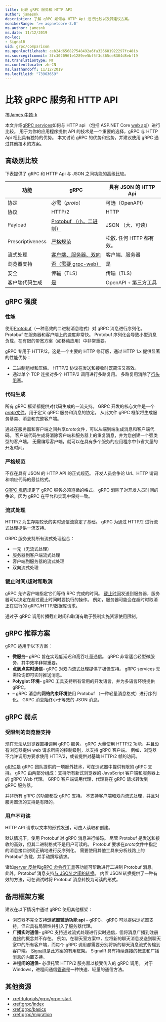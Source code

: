 ```yaml
---
title: 比较 gRPC 服务和 HTTP API
author: jamesnk
description: 了解 gRPC 如何与 HTTP Api 进行比较以及其建议方案。
monikerRange: '>= aspnetcore-3.0'
ms.author: jamesnk
ms.date: 11/12/2019
no-loc:
- SignalR
uid: grpc/comparison
ms.openlocfilehash: ceb24d656827548492a6fa326681922297fc481b
ms.sourcegitcommit: 3fc3020961e1289ee5bf5f3c365ce8304d8ebf19
ms.translationtype: MT
ms.contentlocale: zh-CN
ms.lasthandoff: 11/12/2019
ms.locfileid: "73963659"
---
```

# <a name="compare-grpc-services-with-http-apis"></a>比较 gRPC 服务和 HTTP API

按[James 牛顿-k](https://twitter.com/jamesnk)

本文介绍[gRPC services](https://grpc.io/docs/guides/)如何与 HTTP api （包括 ASP.NET Core [web api](xref:web-api/index)）进行比较。 用于为你的应用程序提供 API 的技术是一个重要的选择，gRPC 与 HTTP Api 相比具有独特的优势。 本文讨论 gRPC 的优势和劣势，并建议使用 gRPC 通过其他技术的方案。

## <a name="high-level-comparison"></a>高级别比较

下表提供了 gRPC 和 HTTP Api 与 JSON 之间功能的高级比较。

| 功能          | gRPC                                               | 具有 JSON 的 HTTP Api           |
| ---------------- | -------------------------------------------------- | ----------------------------- |
| 协定         | 必需（*proto*）                                | 可选（OpenAPI）            |
| 协议         | HTTP/2                                             | HTTP                          |
| Payload          | [Protobuf （小，二进制）](#performance)           | JSON （大、可读）  |
| Prescriptiveness | [严格规范](#strict-specification)      | 松散. 任何 HTTP 都有效。     |
| 流式处理        | [客户端、服务器、双向](#streaming)       | 客户端、服务器                |
| 浏览器支持  | [否（需要 grpc-web）](#limited-browser-support) | 是                           |
| 安全         | 传输（TLS）                                    | 传输（TLS）               |
| 客户端代码生成 | [是](#code-generation)                      | OpenAPI + 第三方工具 |

## <a name="grpc-strengths"></a>gRPC 强度

### <a name="performance"></a>性能

使用[Protobuf](https://developers.google.com/protocol-buffers/docs/overview)（一种高效的二进制消息格式）对 gRPC 消息进行序列化。 Protobuf 在服务器和客户端上的速度非常快。 Protobuf 序列化会导致小型消息负载，在有限的带宽方案（如移动应用）中非常重要。

gRPC 专用于 HTTP/2，这是一个主要的 HTTP 修订版，通过 HTTP 1.x 提供显著的性能优势：

* 二进制组帧和压缩。 HTTP/2 协议在发送和接收时既简洁又高效。
* 通过单个 TCP 连接对多个 HTTP/2 调用进行多路复用。 多路复用消除了[行头阻塞](https://en.wikipedia.org/wiki/Head-of-line_blocking)。

### <a name="code-generation"></a>代码生成

所有 gRPC 框架都提供对代码生成的一流支持。 GRPC 开发的核心文件是一个[ *proto*文件](https://developers.google.com/protocol-buffers/docs/proto3)，用于定义 gRPC 服务和消息的协定。 从此文件 gRPC 框架将生成服务基类、消息和完整客户端。

通过在服务器和客户端之间共享*proto*文件，可以从端到端生成消息和客户端代码。 客户端代码生成将消除客户端和服务器上的重复消息，并为您创建一个强类型的客户端。 无需编写客户端，就可以在具有多个服务的应用程序中节省大量的开发时间。

### <a name="strict-specification"></a>严格规范

不存在具有 JSON 的 HTTP API 的正式规范。 开发人员会争论 Url、HTTP 谓词和响应代码的最佳格式。

[GRPC 规范](https://github.com/grpc/grpc/blob/master/doc/PROTOCOL-HTTP2.md)规定了 gRPC 服务必须遵循的格式。 gRPC 消除了对开发人员时间的争论，因为 gRPC 在平台和实现中保持一致。

### <a name="streaming"></a>流式处理

HTTP/2 为生存期较长的实时通信流奠定了基础。 gRPC 为通过 HTTP/2 进行流式处理提供一流支持。

GRPC 服务支持所有流式处理组合：

* 一元（无流式处理）
* 服务器到客户端流式处理
* 客户端到服务器的流式处理
* 双向流式处理

### <a name="deadlinetimeouts-and-cancellation"></a>截止时间/超时和取消

gRPC 允许客户端指定它们等待 RPC 完成的时间。 [截止时间](https://grpc.io/blog/deadlines)发送到服务器，服务器可以决定在超过截止时间时要执行的操作。 例如，服务器可能会在超时时取消正在进行的 gRPC/HTTP/数据库请求。

通过子 gRPC 调用传播截止时间和取消有助于强制实施资源使用限制。

## <a name="grpc-recommended-scenarios"></a>gRPC 推荐方案

gRPC 适用于以下方案：

* **微服务**&ndash; gRPC 旨在实现低延迟和高吞吐量通信。 gRPC 非常适合轻型微服务，其中效率非常重要。
* **点到点实时通信**&ndash; gRPC 对双向流式处理提供了极佳支持。 gRPC services 无需轮询即可实时推送消息。
* **Polyglot 环境**&ndash; gRPC 工具支持所有常用的开发语言，并为多语言环境提供 gRPC。
* &ndash; gRPC 消息的**网络约束环境**使用 Protobuf （一种轻量消息格式）进行序列化。 GRPC 消息始终小于等效的 JSON 消息。

## <a name="grpc-weaknesses"></a>gRPC 弱点

### <a name="limited-browser-support"></a>受限制的浏览器支持

现在无法从浏览器直接调用 gRPC 服务。 gRPC 大量使用 HTTP/2 功能，并且没有浏览器提供 web 请求所需的控制级别，以支持 gRPC 客户端。 例如，浏览器不允许调用方要求使用 HTTP/2，或者提供对基础 HTTP/2 帧的访问。

[gRPC](https://grpc.io/docs/tutorials/basic/web.html)是 gRPC 团队提供的一项额外技术，可在浏览器中提供有限的 gRPC 支持。 gRPC 由两部分组成：支持所有新式浏览器的 JavaScript 客户端和服务器上的 gRPC Web 代理。 GRPC 客户端调用代理，代理将在 gRPC 请求转发到 gRPC 服务器。

并非所有 gRPC 的功能都受 gRPC 支持。 不支持客户端和双向流式处理，并且对服务器流的支持是有限的。

### <a name="not-human-readable"></a>用户不可读

HTTP API 请求以文本的形式发送，可由人读取和创建。

默认情况下，使用 Protobuf 对 gRPC 消息进行编码。 尽管 Protobuf 是发送和接收的高效，但其二进制格式不是用户可读的。 Protobuf 要求在*proto*文件中指定的消息接口说明正确地进行反序列化。 需要使用其他工具来分析线路上的 Protobuf 负载，并手动撰写请求。

诸如[server 反射](https://github.com/grpc/grpc/blob/master/doc/server-reflection.md)和[gRPC 命令行工具](https://github.com/grpc/grpc/blob/master/doc/command_line_tool.md)等功能可帮助进行二进制 Protobuf 消息。 此外，Protobuf 消息支持[与 JSON 之间的转换](https://developers.google.com/protocol-buffers/docs/proto3#json)。 内置 JSON 转换提供了一种有效的方法，可在调试时将 Protobuf 消息转换为可读的形式。

## <a name="alternative-framework-scenarios"></a>备用框架方案

建议在以下情况中通过 gRPC 使用其他框架：

* 浏览器不完全支持**浏览器辅助功能 api** &ndash; gRPC。 gRPC 可以提供浏览器支持，但它具有局限性并引入了服务器代理。
* **广播实时通信**&ndash; gRPC 支持通过流式处理进行实时通信，但将消息广播到注册连接的概念并不存在。 例如，在聊天室方案中，应将新的聊天消息发送到聊天室中的所有客户端，而每个 gRPC 调用都需要分别将新的聊天消息流式传输到客户端。 [SignalR](xref:signalr/introduction)是此方案的有用框架。 SignalR 具有持续连接的概念和广播消息的内置支持。
* 进程**间的通信**&ndash; 必须托管 HTTP/2 服务器以接受传入的 gRPC 调用。 对于 Windows，进程间通信[管道](/dotnet/standard/io/pipe-operations)是一种快速、轻量的通信方法。

## <a name="additional-resources"></a>其他资源

* <xref:tutorials/grpc/grpc-start>
* <xref:grpc/index>
* <xref:grpc/basics>
* <xref:grpc/migration>
